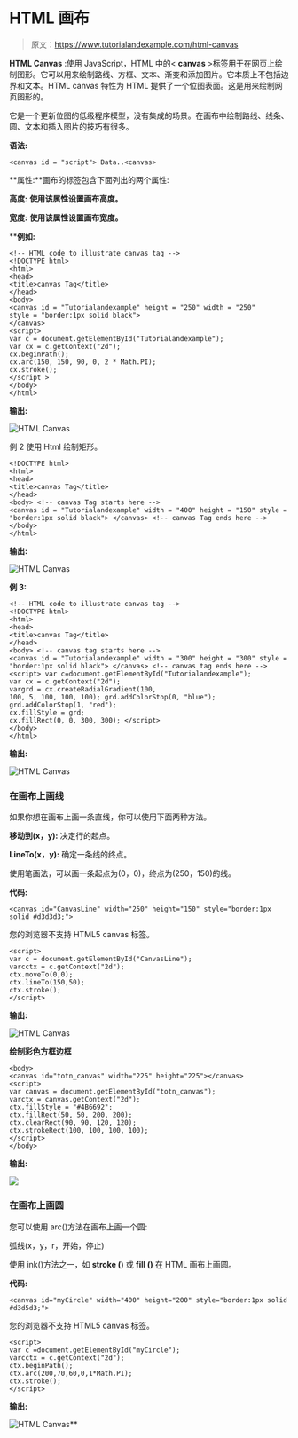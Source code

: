# HTML 画布

> 原文：<https://www.tutorialandexample.com/html-canvas>

**HTML Canvas** :使用 JavaScript，HTML 中的< **canvas** >标签用于在网页上绘制图形。它可以用来绘制路线、方框、文本、渐变和添加图片。它本质上不包括边界和文本。HTML canvas 特性为 HTML 提供了一个位图表面。这是用来绘制网页图形的。

它是一个更新位图的低级程序模型，没有集成的场景。在画布中绘制路线、线条、圆、文本和插入图片的技巧有很多。

**语法:**

```
<canvas id = "script"> Data..<canvas>
```

**属性:**画布的标签包含下面列出的两个属性:

**高度:** **使用该属性设置画布高度。**

**宽度:** **使用该属性设置画布宽度。**

 ****例如:**

```
<!-- HTML code to illustrate canvas tag -->
<!DOCTYPE html>
<html>
<head>
<title>canvas Tag</title>
</head>
<body>
<canvas id = "Tutorialandexample" height = "250" width = "250"
style = "border:1px solid black">
</canvas>
<script>
var c = document.getElementById("Tutorialandexample");
var cx = c.getContext("2d");
cx.beginPath();
cx.arc(150, 150, 90, 0, 2 * Math.PI);
cx.stroke();
</script >
</body>
</html>
```

**输出:**

![HTML Canvas](img/5ad1ad748b3fd7740748985bab569c53.png)

例 2 使用 Html 绘制矩形。

```
<!DOCTYPE html> 
<html> 
<head> 
<title>canvas Tag</title> 
</head> 
<body> <!-- canvas Tag starts here --> 
<canvas id = "Tutorialandexample" width = "400" height = "150" style = "border:1px solid black"> </canvas> <!-- canvas Tag ends here --> 
</body> 
</html>
```

**输出:**

![HTML Canvas](img/2a04040a0d52ec2989e2d7c30098feef.png)

**例 3:**

```
<!-- HTML code to illustrate canvas tag --> 
<!DOCTYPE html> 
<html> 
<head> 
<title>canvas Tag</title> 
</head> 
<body> <!-- canvas tag starts here --> 
<canvas id = "Tutorialandexample" width = "300" height = "300" style = "border:1px solid black"> </canvas> <!-- canvas tag ends here --> 
<script> var c=document.getElementById("Tutorialandexample"); 
var cx = c.getContext("2d"); 
vargrd = cx.createRadialGradient(100,                              100, 5, 100, 100, 100); grd.addColorStop(0, "blue"); 
grd.addColorStop(1, "red"); 
cx.fillStyle = grd; 
cx.fillRect(0, 0, 300, 300); </script> 
</body> 
</html>
```

**输出:**

![HTML Canvas](img/b6b4df669a795507f94bfb77dce4c4f1.png)

### 在画布上画线

如果你想在画布上画一条直线，你可以使用下面两种方法。

**移动到(x，y):** 决定行的起点。

**LineTo(x，y):** 确定一条线的终点。

使用笔画法，可以画一条起点为(0，0)，终点为(250，150)的线。

**代码:**

```
<canvas id="CanvasLine" width="250" height="150" style="border:1px solid #d3d3d3;">
```

您的浏览器不支持 HTML5 canvas 标签。

```
<script>
var c = document.getElementById("CanvasLine"); 
varcctx = c.getContext("2d"); 
ctx.moveTo(0,0); 
ctx.lineTo(150,50); 
ctx.stroke(); 
</script>
```

**输出:**

![HTML Canvas](img/5fbebbc18fd58dc36d0d4ace84c694bd.png)

**绘制彩色方框边框**

```
<body>
<canvas id="totn_canvas" width="225" height="225"></canvas>
<script>
var canvas = document.getElementById("totn_canvas");
varctx = canvas.getContext("2d");
ctx.fillStyle = "#4B6692";
ctx.fillRect(50, 50, 200, 200);
ctx.clearRect(90, 90, 120, 120);
ctx.strokeRect(100, 100, 100, 100);
</script>
</body>
```

**输出:**

![](img/4766d4a92928ee2a8d05ac7ca6f30741.png)

### 在画布上画圆

您可以使用 arc()方法在画布上画一个圆:

弧线(x，y，r，开始，停止)

使用 ink()方法之一，如 **stroke ()** 或 **fill ()** 在 HTML 画布上画圆。

**代码:**

```
<canvas id="myCircle" width="400" height="200" style="border:1px solid #d3d5d3;">
```

您的浏览器不支持 HTML5 canvas 标签。

```
<script>
var c =document.getElementById("myCircle");
varcctx = c.getContext("2d");
ctx.beginPath(); 
ctx.arc(200,70,60,0,1*Math.PI); 
ctx.stroke(); 
</script>
```

**输出:**

![HTML Canvas](img/c0cc5003055f28afb52f273b1f7cf1a3.png)**